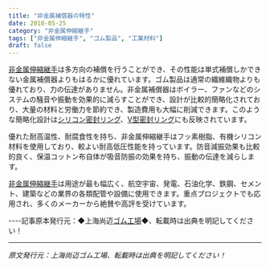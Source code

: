 ```yaml
---
title: "非金属補償器の特性"
date: 2010-05-25
category: "非金属伸縮継手"
tags: ["非金属伸縮継手", "ゴム製品", "工業材料"]
draft: false
---
```


[非金属伸縮継手](http://www.smpolymer.com/feijinshupengzhangjie/)は多方向の補償を行うことができ、その性能は単式補償しかできない金属補償器よりもはるかに優れています。ゴム製品は通常の繊維織物よりも優れており、力の伝達がありません。非金属補償器はボイラー、ファンなどのシステムの騒音や振動を効果的に減らすことができ、設計が比較的簡略化されており、大量の材料と労働力を節約でき、製造費用も大幅に削減できます。このような簡略化設計は[シリコン密封リング](http://www.smpolymer.com/)、[V型密封リング](http://www.smpolymer.com/)にも反映されています。

優れた耐高温性、耐腐食性を持ち、非金属伸縮継手はフッ素樹脂、有機シリコン材料を使用しており、較よい耐高低圧性能を持っています。防音減振効果も比較的良く、保温コットン布自体が吸音防振の効果を持ち、振動の伝達を減らします。

[非金属伸縮継手](http://www.smpolymer.com/feijinshupengzhangjie/)は用途が最も幅広く、航空宇宙、発電、石油化学、鉄鋼、セメント、建築などの業界の各類配管や設備に使用できます。重点プロジェクトでも応用され、多くのメーカーから絶賛や高評を受けています。

----記事原本発行元：◆上海尚迈[ゴム工場](http://www.smpolymer.com/)◆、転載時は出典を明記してください！

---

*原文発行元：上海尚迈ゴム工場、転載時は出典を明記してください！*